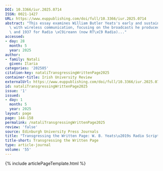 ```yaml
---
DOI: 10.3366/iur.2025.0714
ISSN: 0021-1427
URL: https://www.euppublishing.com/doi/full/10.3366/iur.2025.0714
abstract: "This essay examines William Butler Yeats's early and sustained engagement\
  \ with wireless communication, focusing on the broadcasts he produced between 1931\
  \ and 1937 for Radio \xC9ireann (now RT\xC9 Radio)..."
accessed:
- day: 28
  month: 5
  year: 2025
author:
- family: Natali
  given: Ilaria
categories: '202505'
citation-key: nataliTransgressingWrittenPage2025
container-title: Irish University Review
externalUrl: https://www.euppublishing.com/doi/full/10.3366/iur.2025.0714
id: nataliTransgressingWrittenPage2025
issue: '1'
issued:
- day: 1
  month: 5
  year: 2025
layout: page
page: 144-158
permalink: /nataliTransgressingWrittenPage2025
review: 'false'
source: Edinburgh University Press Journals
title: "Transgressing the Written Page: W. B. Yeats\u2019s Radio Scripts and Broadcasts"
title-short: Transgressing the Written Page
type: article-journal
volume: '55'
---
```

{% include articlePageTemplate.html %}